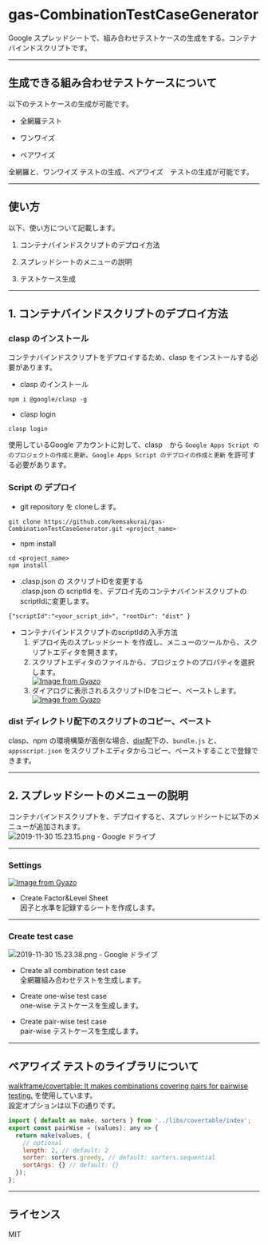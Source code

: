 # gas-CombinationTestCaseGenerator     

Google スプレッドシートで、組み合わせテストケースの生成をする。コンテナバインドスクリプトです。     

-------------------------------------------------------
## 生成できる組み合わせテストケースについて     
以下のテストケースの生成が可能です。    

* 全網羅テスト    

* ワンワイズ     

* ペアワイズ      

全網羅と、ワンワイズ テストの生成、ペアワイズ　テストの生成が可能です。       

--------------------------------------------------------
## 使い方    

以下、使い方について記載します。       

1. コンテナバインドスクリプトのデプロイ方法                                            

2. スプレッドシートのメニューの説明       

3. テストケース生成        

---------------------------------------------------------
## 1. コンテナバインドスクリプトのデプロイ方法                                            

### clasp のインストール      
コンテナバインドスクリプトをデプロイするため、clasp をインストールする必要があります。      
* clasp のインストール      
```console
npm i @google/clasp -g    
```

* clasp login    
```console
clasp login    
```

使用しているGoogle アカウントに対して、clasp　から `Google Apps Script ののプロジェクトの作成と更新`、`Google Apps Script のデプロイの作成と更新` を許可する必要があります。     

### Script の デプロイ     
* git repository を cloneします。       
```console
git clone https://github.com/kemsakurai/gas-CombinationTestCaseGenerator.git <project_name>   
```

* npm install   
```console
cd <project_name>
npm install  
```

* .clasp.json の スクリプトIDを変更する          
.clasp.json の scriptId を、デプロイ先のコンテナバインドスクリプトのscriptIdに変更します。      
```console
{"scriptId":"<your_script_id>", "rootDir": "dist" }
```

* コンテナバインドスクリプトのscriptIdの入手方法        
    1. デプロイ先のスプレッドシート を作成し、メニューのツールから、スクリプトエディタを開きます。         
    2. スクリプトエディタのファイルから、プロジェクトのプロパティを選択します。     
    [![Image from Gyazo](https://i.gyazo.com/662c1553f57d34cd2f14d4c211e1e152.png)](https://gyazo.com/662c1553f57d34cd2f14d4c211e1e152)      
    3. ダイアログに表示されるスクリプトIDをコピー、ペーストします。     
    [![Image from Gyazo](https://i.gyazo.com/3e7be62edfb9bebba99684f485fff7f1.png)](https://gyazo.com/3e7be62edfb9bebba99684f485fff7f1)      


### dist ディレクトリ配下のスクリプトのコピー、ペースト         
clasp、npm の環境構築が面倒な場合、[dist](https://github.com/kemsakurai/gas-CombinationTestCaseGenerator/tree/master/dist)配下の、`bundle.js` と、`appsscript.json` をスクリプトエディタからコピー、ペーストすることで登録できます。        

---------------------------------------------------------
## 2. スプレッドシートのメニューの説明         

コンテナバインドスクリプトを、デプロイすると、スプレッドシートに以下のメニューが追加されます。      
![2019-11-30 15.23.15.png - Google ドライブ](https://drive.google.com/uc?export=view&id=1KgAuvvSBW_tIVaS-ZBmzSltxJgJtDM8f)     

----

### Settings     
[![Image from Gyazo](https://i.gyazo.com/1da10dfc5bbed034dcb10bfaf3b917ec.png)](https://gyazo.com/1da10dfc5bbed034dcb10bfaf3b917ec)     

* Create Factor&Level Sheet     
因子と水準を記録するシートを作成します。       

----

### Create test case      
![2019-11-30 15.23.38.png - Google ドライブ](https://drive.google.com/uc?export=view&id=1XXIZIW8iwgSoD7hxFjTMGXRwdDNb88Gs)                

* Create all combination test case     
全網羅組み合わせテストを生成します。        

* Create one-wise test case       
one-wise テストケースを生成します。        

* Create pair-wise test case           
pair-wise テストケースを生成します。        

-----------------------    
## ペアワイズ テストのライブラリについて                

[walkframe/covertable: It makes combinations covering pairs for pairwise testing.](https://github.com/walkframe/covertable) を使用しています。           
設定オプションは以下の通りです。        

```javascript
import { default as make, sorters } from '../libs/covertable/index';
export const pairWise = (values): any => {
  return make(values, {
    // optional
    length: 2, // default: 2
    sorter: sorters.greedy, // default: sorters.sequential
    sortArgs: {} // default: {}
  });
};
```

-----------------------
## ライセンス      
MIT
